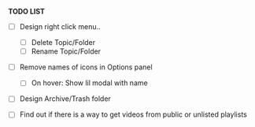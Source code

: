 **TODO LIST**

- [ ] Design right click menu..
  - [ ] Delete Topic/Folder
  - [ ] Rename Topic/Folder
- [ ] Remove names of icons in Options panel
  - [ ] On hover: Show lil modal with name
- [ ] Design Archive/Trash folder


- [ ] Find out if there is a way to get videos from public or unlisted playlists
